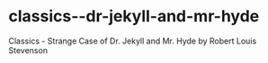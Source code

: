 # classics--dr-jekyll-and-mr-hyde
Classics - Strange Case of Dr. Jekyll and Mr. Hyde by Robert Louis Stevenson
